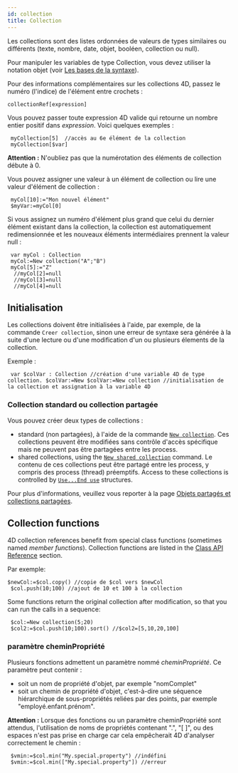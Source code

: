 ```yaml
---
id: collection
title: Collection
---
```


Les collections sont des listes ordonnées de valeurs de types similaires ou différents (texte, nombre, date, objet, booléen, collection ou null).

Pour manipuler les variables de type Collection, vous devez utiliser la notation objet (voir [Les bases de la syntaxe](Concepts/dt_object.md#syntax-basics)).

Pour des informations complémentaires sur les collections 4D, passez le numéro (l'indice) de l'élément entre crochets :

```4d
collectionRef[expression]
```

Vous pouvez passer toute expression 4D valide qui retourne un nombre entier positif dans *expression*. Voici quelques exemples :

```4d
 myCollection[5]  //accès au 6e élément de la collection
 myCollection[$var]
```

**Attention :** N'oubliez pas que la numérotation des éléments de collection débute à 0.

Vous pouvez assigner une valeur à un élément de collection ou lire une valeur d'élément de collection :

```4d
 myCol[10]:="Mon nouvel élément"
 $myVar:=myCol[0]
```

Si vous assignez un numéro d'élément plus grand que celui du dernier élément existant dans la collection, la collection est automatiquement redimensionnée et les nouveaux éléments intermédiaires prennent la valeur null :

```4d
 var myCol : Collection
 myCol:=New collection("A";"B")
 myCol[5]:="Z"
  //myCol[2]=null
  //myCol[3]=null
  //myCol[4]=null
```

## Initialisation

Les collections doivent être initialisées à l'aide, par exemple, de la commande `Creer collection`, sinon une erreur de syntaxe sera générée à la suite d'une lecture ou d'une modification d'un ou plusieurs élements de la collection.

Exemple :

```4d
 var $colVar : Collection //création d'une variable 4D de type collection. $colVar:=New $colVar:=New collection //initialisation de la collection et assignation à la variable 4D
```

### Collection standard ou collection partagée

Vous pouvez créer deux types de collections :

- standard (non partagées), à l'aide de la commande [`New collection`](API/collectionClass.md#new-collection). Ces collections peuvent être modifiées sans contrôle d'accès spécifique mais ne peuvent pas être partagées entre les process.
- shared collections, using the [`New shared collection`](API/collectionClass.md#new-shared-collection) command. Le contenu de ces collections peut être partagé entre les process, y compris des process (thread) préemptifs. Access to these collections is controlled by [`Use...End use`](Concepts/shared.md#useend-use) structures.

Pour plus d'informations, veuillez vous reporter à la page [Objets partagés et collections partagées](Concepts/shared.md).

## Collection functions

4D collection references benefit from special class functions (sometimes named *member functions*). Collection functions are listed in the [Class API Reference](API/collectionClass.md) section.

Par exemple:

```4d
$newCol:=$col.copy() //copie de $col vers $newCol
 $col.push(10;100) //ajout de 10 et 100 à la collection
```

Some functions return the original collection after modification, so that you can run the calls in a sequence:

```4d
 $col:=New collection(5;20)
 $col2:=$col.push(10;100).sort() //$col2=[5,10,20,100]
```


### paramètre cheminPropriété


Plusieurs fonctions admettent un paramètre nommé _cheminPropriété_. Ce paramètre peut contenir :

- soit un nom de propriété d'objet, par exemple "nomComplet"
- soit un chemin de propriété d'objet, c'est-à-dire une séquence hiérarchique de sous-propriétés reliées par des points, par exemple "employé.enfant.prénom".

**Attention :** Lorsque des fonctions ou un paramètre cheminPropriété sont attendus, l'utilisation de noms de propriétés contenant ".", "[ ]", ou des espaces n'est pas prise en charge car cela empêcherait 4D d'analyser correctement le chemin :

```4d
 $vmin:=$col.min("My.special.property") //indéfini
 $vmin:=$col.min(["My.special.property"]) //erreur
```
